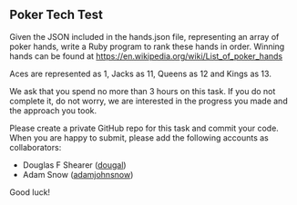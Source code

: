 ## Poker Tech Test

Given the JSON included in the hands.json file, representing an array of poker hands, write a Ruby program to rank these hands in order.
Winning hands can be found at https://en.wikipedia.org/wiki/List_of_poker_hands

Aces are represented as 1, Jacks as 11, Queens as 12 and Kings as 13.

We ask that you spend no more than 3 hours on this task. If you do not complete it, do not worry, we are interested in the progress you made and the approach you took.

Please create a private GitHub repo for this task and commit your code. When you are happy to submit, please add the following accounts as collaborators:
- Douglas F Shearer ([dougal](https://github.com/dougal)) 
- Adam Snow ([adamjohnsnow](https://github.com/adamjohnsnow))

Good luck!